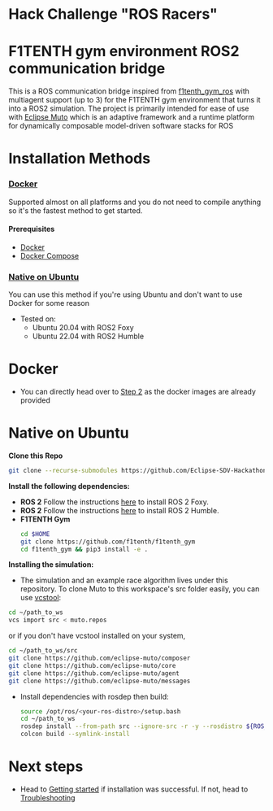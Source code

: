 # Hack Challenge "ROS Racers"

# F1TENTH gym environment ROS2 communication bridge
This is a ROS communication bridge inspired from [f1tenth_gym_ros](https://github.com/f1tenth/f1tenth_gym_ros) with multiagent support (up to 3) for the F1TENTH gym environment that turns it into a ROS2 simulation. The project is primarily intended for ease of use with [Eclipse Muto](https://projects.eclipse.org/projects/automotive.muto) which is an adaptive framework and a runtime platform for dynamically composable model-driven software stacks for ROS

# Installation Methods

### [Docker](#docker-1)
Supported almost on all platforms and you do not need to compile anything so it's the fastest method to get started.
#### Prerequisites
- [Docker](https://docs.docker.com/engine/install/)
- [Docker Compose](https://docs.docker.com/compose/install/)

### [Native on Ubuntu](#native-on-ubuntu-1)
You can use this method if you're using Ubuntu and don't want to use Docker for some reason
- Tested on:
  + Ubuntu 20.04 with ROS2 Foxy
  + Ubuntu 22.04 with ROS2 Humble

# Docker

- You can directly head over to [Step 2](step2-getting-started-with-f1tenth-gym.md) as the docker images are already provided

# Native on Ubuntu

**Clone this Repo**
```bash
git clone --recurse-submodules https://github.com/Eclipse-SDV-Hackathon-Accenture/muto-multi-agent-racer.git
```

**Install the following dependencies:**
- **ROS 2** Follow the instructions [here](https://docs.ros.org/en/foxy/Installation.html) to install ROS 2 Foxy.
- **ROS 2** Follow the instructions [here](https://docs.ros.org/en/humble/Installation.html) to install ROS 2 Humble.
- **F1TENTH Gym**
  ```bash
  cd $HOME
  git clone https://github.com/f1tenth/f1tenth_gym
  cd f1tenth_gym && pip3 install -e .
  ```

**Installing the simulation:**

- The simulation and an example race algorithm lives under this repository. To clone Muto to this workspace's src folder easily, you can use [vcstool](https://github.com/dirk-thomas/vcstool): 
```bash
cd ~/path_to_ws
vcs import src < muto.repos
```

or if you don't have vcstool installed on your system, 
```bash
cd ~/path_to_ws/src
git clone https://github.com/eclipse-muto/composer
git clone https://github.com/eclipse-muto/core
git clone https://github.com/eclipse-muto/agent
git clone https://github.com/eclipse-muto/messages
```

- Install dependencies with rosdep then build:
  ```bash
  source /opt/ros/<your-ros-distro>/setup.bash
  cd ~/path_to_ws
  rosdep install --from-path src --ignore-src -r -y --rosdistro ${ROS_DISTRO}
  colcon build --symlink-install
  ```

# Next steps
- Head to [Getting started](./step2-getting-started-with-f1tenth-gym.md) if installation was successful. If not, head to [Troubleshooting](./troubleshooting.md)